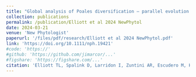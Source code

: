 ```yaml
---
title: "Global analysis of Poales diversification – parallel evolution in space and time into open and closed habitats"
collection: publications
permalink: /publication/Elliott et al 2024 NewPhytol
date: 2024-03-21
venue: 'New Phytologist'
paperurl: '/files/pdf/research/Elliott et al 2024 NewPhytol.pdf'
link: 'https://doi.org/10.1111/nph.19421'
#code: 'https://'
#github: 'https://github.com/jimarcor/...'
#figshare: 'https://figshare.com/...'
citation: 'Elliott TL, Spalink D, Larridon I, Zuntini AR, Escudero M, Hackel J, Barrett RL, Martín-Bravo S, <B>Márquez-Corro JI</B>, Granados-Mendoza C, Mashau AC, Romero-Soler KJ, Zhigila DA, Gehrke B, Andrino CO, Crayn DM, Vorontsova MS, Forest F, Baker WJ, Wilson KL, Simpson DA, Muasya AM. 2024. &quot;Global analysis of Poales diversification – parallel evolution in space and time into open and closed habitats&quot; <i>New Phytologist</i> 242(2): 727-743. doi:10.1111/nph.19421'
---
```

